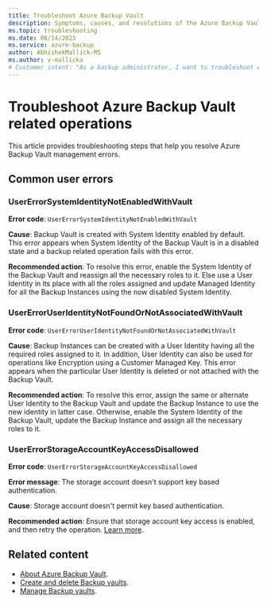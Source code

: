 ```yaml
---
title: Troubleshoot Azure Backup Vault
description: Symptoms, causes, and resolutions of the Azure Backup Vault related operations.
ms.topic: troubleshooting
ms.date: 08/14/2025
ms.service: azure-backup
author: AbhishekMallick-MS
ms.author: v-mallicka
# Customer intent: "As a backup administrator, I want to troubleshoot Azure Backup Vault management errors, so that I can resolve issues related to System and User Identities efficiently."
---
```


# Troubleshoot Azure Backup Vault related operations

This article provides troubleshooting steps that help you resolve Azure Backup Vault management errors.

## Common user errors

### UserErrorSystemIdentityNotEnabledWithVault

**Error code**: `UserErrorSystemIdentityNotEnabledWithVault`

**Cause**: Backup Vault is created with System Identity enabled by default. This error appears when System Identity of the Backup Vault is in a disabled state and a backup related operation fails with this error. 

**Recommended action**: To resolve this error, enable the System Identity of the Backup Vault and reassign all the necessary roles to it. Else use a User Identity in its place with all the roles assigned and update  Managed Identity for all the Backup Instances using the now disabled System Identity. 

### UserErrorUserIdentityNotFoundOrNotAssociatedWithVault

**Error code**: `UserErrorUserIdentityNotFoundOrNotAssociatedWithVault`

**Cause**: Backup Instances can be created with a User Identity having all the required roles assigned to it. In addition, User Identity can also be used for operations like Encryption using a Customer Managed Key. This error appears when the particular User Identity is deleted or not attached with the Backup Vault.  

**Recommended action**: To resolve this error, assign the same or alternate User Identity to the Backup Vault and update the Backup Instance to use the new identity in latter case. Otherwise, enable the System Identity of the Backup Vault, update the Backup Instance and assign all the necessary roles to it. 

### UserErrorStorageAccountKeyAccessDisallowed

**Error code**: `UserErrorStorageAccountKeyAccessDisallowed`

**Error message**: The storage account doesn't support key based authentication.

**Cause**: Storage account doesn't permit key based authentication.

**Recommended action**: Ensure that storage account key access is enabled, and then retry the operation. [Learn more](azure-kubernetes-service-backup-troubleshoot.md).

## Related content

- [About Azure Backup Vault](create-manage-backup-vault.md).
- [Create and delete Backup vaults](create-manage-backup-vault.md).
- [Manage Backup vaults](manage-backup-vault.md).


